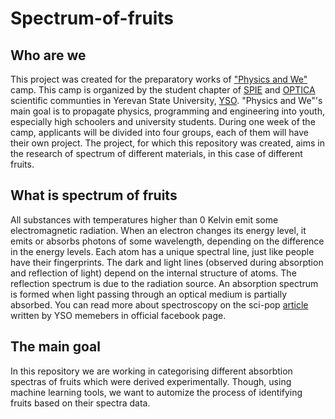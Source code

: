 # Spectrum-of-fruits

## Who are we

This project was created for the preparatory works of ["Physics and We"](https://www.facebook.com/Physics.and.We) camp. This camp is organized by the student chapter of [SPIE](https://spie.org/#_=_) and [OPTICA](https://www.optica.org/) scientific communties in Yerevan State University, [YSO](https://www.facebook.com/ysostudentchapter). "Physics and We"'s main goal is to propagate physics, programming and engineering into youth, especially high schoolers and university students. During one week of the camp, applicants will be divided into four groups, each of them will have their own project. The project, for which this repository was created, aims in the research of spectrum of different materials, in this case of different fruits.

## What is spectrum of fruits

All substances with temperatures higher than 0 Kelvin emit some electromagnetic radiation. When an electron changes its energy level, it emits or absorbs photons of some wavelength, depending on the difference in the energy levels. Each atom has a unique spectral line, just like people have their fingerprints. The dark and light lines (observed during absorption and reflection of light) depend on the internal structure of atoms. The reflection spectrum is due to the radiation source. An absorption spectrum is formed when light passing through an optical medium is partially absorbed. You can read more about spectroscopy on the sci-pop [article](https://www.facebook.com/share/p/kLUf5iqJt7AehrKP/) written by YSO memebers in official facebook page.

## The main goal

In this repository we are working in categorising different absorbtion spectras of fruits which were derived experimentally. Though, using machine learning tools, we want to automize the process of identifying fruits based on their spectra data. 


